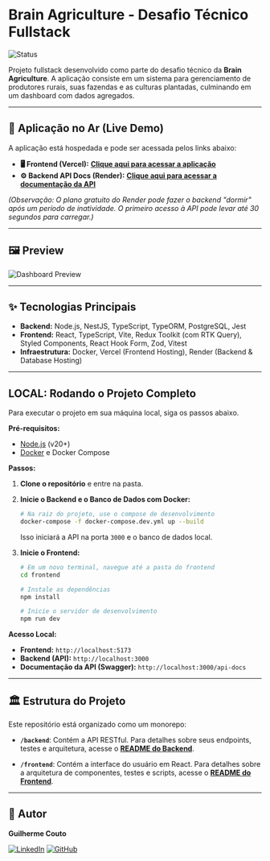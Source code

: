 # Brain Agriculture - Desafio Técnico Fullstack

![Status](https://img.shields.io/badge/status-Concluído%20e%20Deploy%20Realizado-brightgreen)

Projeto fullstack desenvolvido como parte do desafio técnico da **Brain Agriculture**. A aplicação consiste em um sistema para gerenciamento de produtores rurais, suas fazendas e as culturas plantadas, culminando em um dashboard com dados agregados.

---

## 🚀 Aplicação no Ar (Live Demo)

A aplicação está hospedada e pode ser acessada pelos links abaixo:

-   **🖥️ Frontend (Vercel):** **[Clique aqui para acessar a aplicação](https://brain-agriculture-test.vercel.app/)**
-   **⚙️ Backend API Docs (Render):** **[Clique aqui para acessar a documentação da API](https://brain-agriculture-api-c5cj.onrender.com/api-docs)**

*(Observação: O plano gratuito do Render pode fazer o backend "dormir" após um período de inatividade. O primeiro acesso à API pode levar até 30 segundos para carregar.)*

---

## 🖼️ Preview

![Dashboard Preview](https://i.imgur.com/link-para-imagem.png)

---

## ✨ Tecnologias Principais

-   **Backend:** Node.js, NestJS, TypeScript, TypeORM, PostgreSQL, Jest
-   **Frontend:** React, TypeScript, Vite, Redux Toolkit (com RTK Query), Styled Components, React Hook Form, Zod, Vitest
-   **Infraestrutura:** Docker, Vercel (Frontend Hosting), Render (Backend & Database Hosting)

---

##  LOCAL: Rodando o Projeto Completo

Para executar o projeto em sua máquina local, siga os passos abaixo.

**Pré-requisitos:**
-   [Node.js](https://nodejs.org/) (v20+)
-   [Docker](https://www.docker.com/products/docker-desktop/) e Docker Compose

**Passos:**

1.  **Clone o repositório** e entre na pasta.

2.  **Inicie o Backend e o Banco de Dados com Docker:**
    ```bash
    # Na raiz do projeto, use o compose de desenvolvimento
    docker-compose -f docker-compose.dev.yml up --build
    ```
    Isso iniciará a API na porta `3000` e o banco de dados local.

3.  **Inicie o Frontend:**
    ```bash
    # Em um novo terminal, navegue até a pasta do frontend
    cd frontend

    # Instale as dependências
    npm install

    # Inicie o servidor de desenvolvimento
    npm run dev
    ```

**Acesso Local:**
-   **Frontend:** `http://localhost:5173`
-   **Backend (API):** `http://localhost:3000`
- **Documentação da API (Swagger):** `http://localhost:3000/api-docs`


---

## 🏛️ Estrutura do Projeto

Este repositório está organizado como um monorepo:

-   **`/backend`**: Contém a API RESTful. Para detalhes sobre seus endpoints, testes e arquitetura, acesse o **[README do Backend](./backend/README.md)**.

-   **`/frontend`**: Contém a interface do usuário em React. Para detalhes sobre a arquitetura de componentes, testes e scripts, acesse o **[README do Frontend](./frontend/README.md)**.

---

## 👤 Autor

**Guilherme Couto**

[![LinkedIn](https://img.shields.io/badge/LinkedIn-0077B5?style=for-the-badge&logo=linkedin&logoColor=white)](https://www.linkedin.com/in/guilhermehcj/)
[![GitHub](https://img.shields.io/badge/GitHub-100000?style=for-the-badge&logo=github&logoColor=white)](https://github.com/Guilherme-Jesus)